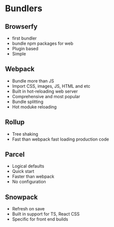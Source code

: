 # Bundlers
## Browserfy
* first bundler
* bundle npm packages for web
* Plugin based
* Simple

## Webpack
* Bundle more than JS
* Import CSS, images, JS, HTML and etc
* Built in hot-reloading web server
* Comprehensive and most popular
* Bundle splitting
* Hot moduke reloading

## Rollup
* Tree shaking
* Fast than webpack fast loading production code

## Parcel
* Logical defaults
* Quick start
* Faster than webpack
* No configuration

## Snowpack
* Refresh on save
* Built in support for TS, React CSS
* Specific for front end builds

